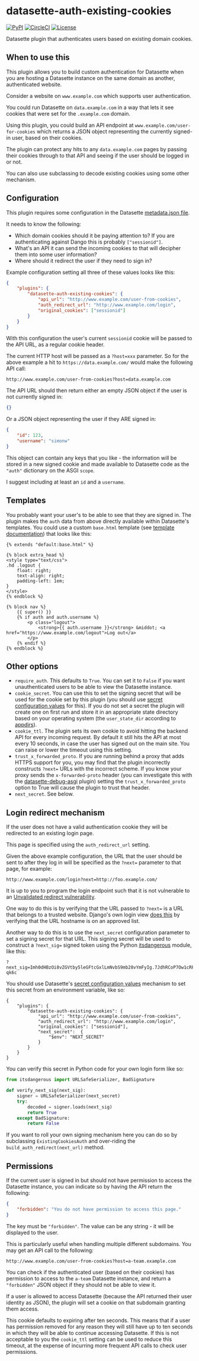 # datasette-auth-existing-cookies

[![PyPI](https://img.shields.io/pypi/v/datasette-auth-existing-cookies.svg)](https://pypi.org/project/datasette-auth-existing-cookies/)
[![CircleCI](https://circleci.com/gh/simonw/datasette-auth-existing-cookies.svg?style=svg)](https://circleci.com/gh/simonw/datasette-auth-existing-cookies)
[![License](https://img.shields.io/badge/license-Apache%202.0-blue.svg)](https://google.com/simonw/datasette-auth-existing-cookies/blob/master/LICENSE)

Datasette plugin that authenticates users based on existing domain cookies.

## When to use this

This plugin allows you to build custom authentication for Datasette when you are hosting a Datasette instance on the same domain as another, authenticated website.

Consider a website on `www.example.com` which supports user authentication.

You could run Datasette on `data.example.com` in a way that lets it see cookies that were set for the `.example.com` domain.

Using this plugin, you could build an API endpoint at `www.example.com/user-for-cookies` which returns a JSON object representing the currently signed-in user, based on their cookies.

The plugin can protect any hits to any `data.example.com` pages by passing their cookies through to that API and seeing if the user should be logged in or not.

You can also use subclassing to decode existing cookies using some other mechanism.

## Configuration

This plugin requires some configuration in the Datasette [metadata.json file](https://datasette.readthedocs.io/en/stable/plugins.html#plugin-configuration).

It needs to know the following:

* Which domain cookies should it be paying attention to? If you are authenticating against Dango this is probably `["sessionid"]`.
* What's an API it can send the incoming cookies to that will decipher them into some user information?
* Where should it redirect the user if they need to sign in?

Example configuration setting all three of these values looks like this:

```json
{
    "plugins": {
        "datasette-auth-existing-cookies": {
            "api_url": "http://www.example.com/user-from-cookies",
            "auth_redirect_url": "http://www.example.com/login",
            "original_cookies": ["sessionid"]
        }
    }
}
```

With this configuration the user's current `sessionid` cookie will be passed to the API URL, as a regular cookie header.

The current HTTP host will be passed as a `?host=xxx` parameter. So for the above example a hit to `https://data.example.com/` would make the following API call:

    http://www.example.com/user-from-cookies?host=data.example.com

The API URL should then return either an empty JSON object if the user is not currently signed in:

```json
{}
```

Or a JSON object representing the user if they ARE signed in:

```json
{
    "id": 123,
    "username": "simonw"
}
```

This object can contain any keys that you like - the information will be stored in a new signed cookie and made available to Datasette code as the `"auth"` dictionary on the ASGI `scope`.

I suggest including at least an `id` and a `username`.

## Templates

You probably want your user's to be able to see that they are signed in. The plugin makes the `auth` data from above directly available within Datasette's templates. You could use a custom `base.html` template (see [template documentation](https://datasette.readthedocs.io/en/stable/custom_templates.html#custom-templates)) that looks like this:

```html+django
{% extends "default:base.html" %}

{% block extra_head %}
<style type="text/css">
.hd .logout {
    float: right;
    text-align: right;
    padding-left: 1em;
}
</style>
{% endblock %}

{% block nav %}
    {{ super() }}
    {% if auth and auth.username %}
        <p class="logout">
            <strong>{{ auth.username }}</strong> &middot; <a href="https://www.example.com/logout">Log out</a>
        </p>
    {% endif %}
{% endblock %}
```

## Other options

- `require_auth`. This defaults to `True`. You can set it to `False` if you want unauthenticated users to be able to view the Datasette instance.
- `cookie_secret`. You can use this to set the signing secret that will be used for the cookie set by this plugin (you should use [secret configuration values](https://datasette.readthedocs.io/en/stable/plugins.html#secret-configuration-values) for this). If you do not set a secret the plugin will create one on first run and store it in an appropriate state directory based on your operating system (the `user_state_dir` according to [appdirs](https://pypi.org/project/appdirs/)).
- `cookie_ttl`. The plugin sets its own cookie to avoid hitting the backend API for every incoming request. By default it still hits the API at most every 10 seconds, in case the user has signed out on the main site. You can raise or lower the timeout using this setting.
- `trust_x_forwarded_proto`. If you are running behind a proxy that adds HTTPS support for you, you may find that the plugin incorrectly constructs `?next=` URLs with the incorrect scheme. If you know your proxy sends the `x-forwarded-proto` header (you can investigate this with the [datasette-debug-asgi](https://github.com/simonw/datasette-debug-asgi) plugin) setting the `trust_x_forwarded_proto` option to True will cause the plugin to trust that header.
- `next_secret`. See below.

## Login redirect mechanism

If the user does not have a valid authentication cookie they will be redirected to an existing login page.

This page is specified using the `auth_redirect_url` setting.

Given the above example configuration, the URL that the user should be sent to after they log in will be specified as the `?next=` parameter to that page, for example:

    http://www.example.com/login?next=http://foo.example.com/

It is up to you to program the login endpoint such that it is not vulnerable to an [Unvalidated redirect vulnerability](https://cheatsheetseries.owasp.org/cheatsheets/Unvalidated_Redirects_and_Forwards_Cheat_Sheet.html).

One way to do this is by verifying that the URL passed to `?next=` is a URL that belongs to a trusted website. Django's own login view [does this](https://github.com/django/django/blob/50cf183d219face91822c75fa0a15fe2fe3cb32d/django/contrib/auth/views.py#L69-L80) by verifying that the URL hostname is on an approved list.

Another way to do this is to use the `next_secret` configuration parameter to set a signing secret for that URL. This signing secret will be used to construct a `?next_sig=` signed token using the Python [itsdangerous](https://pythonhosted.org/itsdangerous/) module, like this:

    ?next_sig=Imh0dHBzOi8vZGVtby5leGFtcGxlLmNvbS9mb28vYmFyIg.7JdhRCoP7Ow1cRF1ZVengC-qk6c

You should use Datasette's [secret configuration values](https://datasette.readthedocs.io/en/stable/plugins.html#secret-configuration-values) mechanism to set this secret from an environment variable, like so:

    {
        "plugins": {
            "datasette-auth-existing-cookies": {
                "api_url": "http://www.example.com/user-from-cookies",
                "auth_redirect_url": "http://www.example.com/login",
                "original_cookies": ["sessionid"],
                "next_secret":  {
                    "$env": "NEXT_SECRET"
                }
            }
        }
    }

You can verify this secret in Python code for your own login form like so:

```python
from itsdangerous import URLSafeSerializer, BadSignature

def verify_next_sig(next_sig):
    signer = URLSafeSerializer(next_secret)
    try:
        decoded = signer.loads(next_sig)
        return True
    except BadSignature:
        return False
```

If you want to roll your own signing mechanism here you can do so by subclassing `ExistingCookiesAuth` and over-riding the `build_auth_redirect(next_url)` method.

## Permissions

If the current user is signed in but should not have permission to access the Datasette instance, you can indicate so by having the API return the following:

```json
{
    "forbidden": "You do not have permission to access this page."
}
```

The key must be `"forbidden"`. The value can be any string - it will be displayed to the user.

This is particularly useful when handling multiple different subdomains. You may get an API call to the following:

    http://www.example.com/user-from-cookies?host=a-team.example.com

You can check if the authenticated user (based on their cookies) has permission to access to the `a-team` Datasette instance, and return a `"forbidden"` JSON object if they should not be able to view it.

If a user is allowed to access Datasette (because the API returned their user identity as JSON), the plugin will set a cookie on that subdomain granting them access.

This cookie defaults to expiring after ten seconds. This means that if a user has permission removed for any reason they will still have up to ten seconds in which they will be able to continue accessing Datasette. If this is not acceptable to you the `cookie_ttl` setting can be used to reduce this timeout, at the expense of incurring more frequent API calls to check user permissions.
